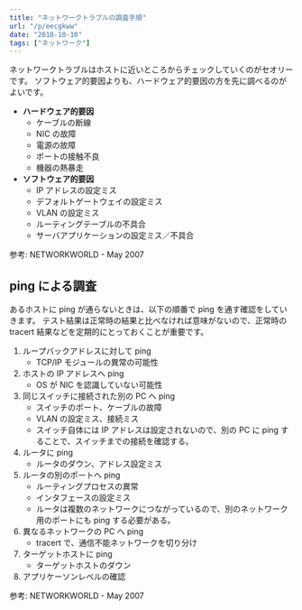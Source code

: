 ```yaml
---
title: "ネットワークトラブルの調査手順"
url: "/p/eecgkww"
date: "2010-10-10"
tags: ["ネットワーク"]
---
```


ネットワークトラブルはホストに近いところからチェックしていくのがセオリーです。
ソフトウェア的要因よりも、ハードウェア的要因の方を先に調べるのがよいです。

- <b>ハードウェア的要因</b>
    - ケーブルの断線
    - NIC の故障
    - 電源の故障
    - ポートの接触不良
    - 機器の熱暴走
- <b>ソフトウェア的要因</b>
    - IP アドレスの設定ミス
    - デフォルトゲートウェイの設定ミス
    - VLAN の設定ミス
    - ルーティングテーブルの不具合
    - サーバアプリケーションの設定ミス／不具合

参考: NETWORKWORLD - May 2007


ping による調査
----

あるホストに ping が通らないときは、以下の順番で ping を通す確認をしていきます。
テスト結果は正常時の結果と比べなければ意味がないので、正常時の tracert 結果などを定期的にとっておくことが重要です。

1. ループバックアドレスに対して ping
    - TCP/IP モジュールの異常の可能性
2. ホストの IP アドレスへ ping
    - OS が NIC を認識していない可能性
3. 同じスイッチに接続された別の PC へ ping
    - スイッチのポート、ケーブルの故障
    - VLAN の設定ミス、接続ミス
    - スイッチ自体には IP アドレスは設定されないので、別の PC に ping することで、スイッチまでの接続を確認する。
4. ルータに ping
    - ルータのダウン、アドレス設定ミス
5. ルータの別のポートへ ping
    - ルーティングプロセスの異常
    - インタフェースの設定ミス
    - ルータは複数のネットワークにつながっているので、別のネットワーク用のポートにも ping する必要がある。
6. 異なるネットワークの PC へ ping
    - tracert で、通信不能ネットワークを切り分け
7. ターゲットホストに ping
    - ターゲットホストのダウン
8. アプリケーソンレベルの確認

参考: NETWORKWORLD - May 2007


